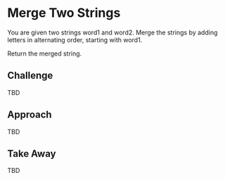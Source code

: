 # Merge Two Strings

You are given two strings word1 and word2. 
Merge the strings by adding letters in alternating order, starting with word1.

Return the merged string.

## Challenge

TBD

## Approach

TBD

## Take Away

TBD
